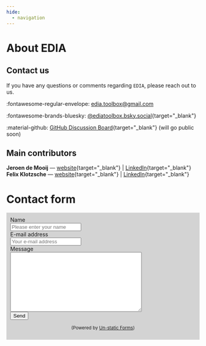 ```yaml
---
hide:
  - navigation
---
```

# About EDIA
## Contact us
If you have any questions or comments regarding `EDIA`, please reach out to us. 

:fontawesome-regular-envelope:  [edia.toolbox@gmail.com](mailto:edia.toolbox@gmail.com)

:fontawesome-brands-bluesky: [@ediatoolbox.bsky.social](https://@ediatoolbox.bsky.social){target="_blank"}

:material-github: [GitHub Discussion Board](https://github.com/orgs/edia-toolbox/discussions){target="_blank"} (will go public soon)

## Main contributors
**Jeroen de Mooij** — [website](https://thefirstfloor.framer.website/){target="_blank"} | [LinkedIn](https://www.linkedin.com/in/jeroendemooij/){target="_blank"}  
**Felix Klotzsche** — [website](https://www.cbs.mpg.de/person/klotzsche/371395){target="_blank"} | [LinkedIn](https://www.linkedin.com/in/felix-klotzsche-a5238a1b7/){target="_blank"}


# Contact form

<div style="background: lightgray; padding: 10px;">
<form method="post" action="https://forms.un-static.com/forms/2c7851be931f8f691f7ef84c7bbedc9c6d6d0a88">
  <div class="form-group row">
    <label for="name" class="col-4 col-form-label">Name</label>
    <div class="col-8">
      <div class="input-group">
        <div class="input-group-addon">
          <i class="fa fa-user"></i>
        </div>
        <input id="name" name="name" placeholder="Please enter your name" type="text" required="required" class="form-control">
      </div>
    </div>
  </div>
  <div class="form-group row">
    <label for="email" class="col-4 col-form-label">E-mail address</label>
    <div class="col-8">
      <div class="input-group">
        <div class="input-group-addon">
          <i class="fa fa-envelope"></i>
        </div>
        <input id="email" name="email" placeholder="Your e-mail address" type="text" required="required" class="form-control">
      </div>
    </div>
  </div>
  <div class="form-group row">
    <label for="message" class="col-4 col-form-label">Message</label>
    <div class="col-8">
      <textarea id="message" name="message" cols="40" rows="10" required="required" class="form-control"></textarea>
    </div>
  </div>
  <div class="form-group row">
    <div class="offset-4 col-8">
      <button name="submit" type="submit" class="btn btn-primary">Send</button>
    </div>
  </div>
</form>
<div align="center">
  <p><small>(Powered by <a rel="nofollow" href="Un-static Forms">Un-static Forms</a>)</small></p>
</div>
</div>

